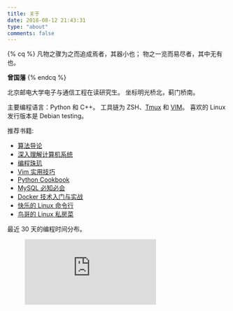 ```yaml
---
title: 关于
date: 2018-08-12 21:43:31
type: "about"
comments: false
---
```


{% cq %}
凡物之骤为之而追成焉者，其器小也；
物之一览而易尽者，其中无有也。

**曾国藩**
{% endcq %}

北京邮电大学电子与通信工程在读研究生。
坐标明光桥北，蓟门桥南。

主要编程语言：Python 和 C++。
工具链为 ZSH、[Tmux](/posts/20222/) 和 [VIM](https://github.com/songouyang/vimrc)。
喜欢的 Linux 发行版本是 Debian testing。

推荐书籍:

- [算法导论](https://book.douban.com/subject/20432061/)
- [深入理解计算机系统](https://book.douban.com/subject/26912767/)
- [编程珠玑](https://book.douban.com/subject/26302533/)
- [Vim 实用技巧](https://book.douban.com/subject/25869486/)
- [Python Cookbook](http://python3-cookbook.readthedocs.io/zh_CN/latest/)
- [MySQL 必知必会](https://book.douban.com/subject/3354490/)
- [Docker 技术入门与实战](https://github.com/yeasy/docker_practice)
- [快乐的 Linux 命令行](http://billie66.github.io/TLCL/)
- [鸟哥的 Linux 私房菜](https://book.douban.com/subject/4889838/)

最近 30 天的编程时间分布。
<figure><embed src="https://wakatime.com/share/@ouyangsong/3f9875b5-e500-4db7-a568-442cd832b0e8.svg"></embed></figure>

